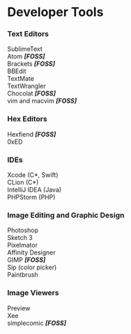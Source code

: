 # Developer Tools

### Text Editors
SublimeText  
Atom ***[FOSS]***   
Brackets ***[FOSS]***   
BBEdit  
TextMate  
TextWrangler  
Chocolat ***[FOSS]***  
vim and macvim  ***[FOSS]***  

### Hex Editors
Hexfiend ***[FOSS]***  
0xED

### IDEs
Xcode  (C*, Swift)  
CLion  (C*)  
IntelliJ IDEA (Java)   
PHPStorm (PHP)

### Image Editing and Graphic Design 
Photoshop  
Sketch 3  
Pixelmator  
Affinity Designer  
GIMP ***[FOSS]***  
Sip (color picker)  
Paintbrush  

### Image Viewers
Preview  
Xee  
simplecomic ***[FOSS]***
